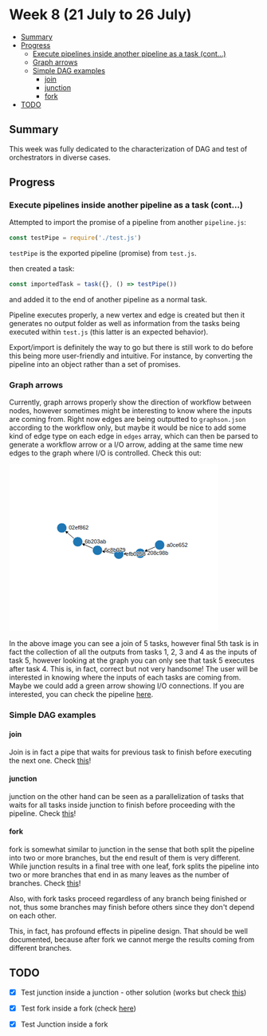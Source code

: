 # Week 8 (21 July to 26 July)

- [Summary](#summary)
- [Progress](#progress)
    - [Execute pipelines inside another pipeline as a task (cont...)](#execute-pipelines-inside-another-pipeline-as-a-task-cont)
    - [Graph arrows](#graph-arrows)
    - [Simple DAG examples](#simple-dag-examples)
        - [join](#join)
        - [junction](#junction)
        - [fork](#fork)
- [TODO](#todo)

## Summary

This week was fully dedicated to the characterization of DAG and test of 
orchestrators in diverse cases.

## Progress

### Execute pipelines inside another pipeline as a task (cont...)

Attempted to import the promise of a pipeline from another `pipeline.js`:

```javascript
const testPipe = require('./test.js')
```

`testPipe` is the exported pipeline (promise) from `test.js`.

then created a task:

```javascript
const importedTask = task({}, () => testPipe())
```

and added it to the end of another pipeline as a normal task.

Pipeline executes properly, a new vertex and edge is created but then it 
generates no output folder as well as information from the tasks being 
executed within `test.js` (this latter is an expected behavior).

Export/import is definitely the way to go but there is still work to do 
before this being more user-friendly and intuitive. For instance, by converting 
the pipeline into an object rather than a set of promises.

### Graph arrows

Currently, graph arrows properly show the direction of workflow between 
nodes, however sometimes might be interesting to know where the inputs are 
coming from. Right now edges are being outputted to `graphson.json` according
 to the workflow only, but maybe it would be nice to add some kind of edge 
 type on each edge in `edges` array, which can then be parsed to generate a 
 workflow arrow or a I/O arrow, adding at the same time new edges to the 
 graph where I/O is controlled. Check this out:
 
 ![this](https://github.com/bionode/GSoC17/blob/master/Experimental_code/Experimental_Pipelines/join_only/join_only.png)
 
 In the above image you can see a join of 5 tasks, however final 5th task is 
 in fact the collection of all the outputs from tasks 1, 2, 3 and 4 as the 
 inputs of task 5, however looking at the graph you can only see that task 5 
 executes after task 4. This is, in fact, correct but not very handsome! The 
 user will be interested in knowing where the inputs of each tasks are coming
  from. Maybe we could add a green arrow showing I/O connections. If you are 
  interested, you can check the pipeline
  [here](https://github.com/bionode/GSoC17/blob/master/Experimental_code/Experimental_Pipelines/join_only/join_only.js).
  
  ### Simple DAG examples
  
  #### join
  
  Join is in fact a pipe that waits for previous task to finish before 
  executing the next one. Check [this](https://github.com/bionode/GSoC17/tree/master/Experimental_code/Experimental_Pipelines/join_graph)!
  
  #### junction
  
  junction on the other hand can be seen as a parallelization of tasks that 
  waits for all tasks inside junction to finish before proceeding with the 
  pipeline. Check [this](https://github.com/bionode/GSoC17/tree/master/Experimental_code/Experimental_Pipelines/junction_graph)!
  
  #### fork
  
  fork is somewhat similar to junction in the sense that both split the 
  pipeline into two or more branches, but the end result of them is very 
  different. While junction results in a final tree with one leaf, fork 
  splits the pipeline into two or more branches that end in as many leaves as
   the number of branches. Check [this](https://github.com/bionode/GSoC17/tree/master/Experimental_code/Experimental_Pipelines/fork_graph)!
  
  Also, with fork tasks proceed regardless of any branch being finished or 
  not, thus some branches may finish before others since they don't depend on
   each other.
  
  This, in fact, has profound effects in pipeline design. That should be well 
  documented, because after fork we cannot merge the results coming from 
  different branches.
  
  ## TODO
  
  * [x] Test junction inside a junction - other solution (works but check 
  [this](https://github.com/bionode/GSoC17/blob/master/Journal/Week_9.md#junction-inside-junction))
  * [x] Test fork inside a fork (check [here](https://github.com/bionode/GSoC17/blob/master/Journal/Week_9.md#fork-within-fork))
  * [x] Test Junction inside a fork
  